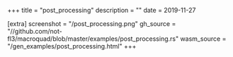 
+++
title = "post_processing"
description = ""
date = 2019-11-27

[extra]
screenshot = "/post_processing.png"
gh_source = "//github.com/not-fl3/macroquad/blob/master/examples/post_processing.rs"
wasm_source = "/gen_examples/post_processing.html"
+++

